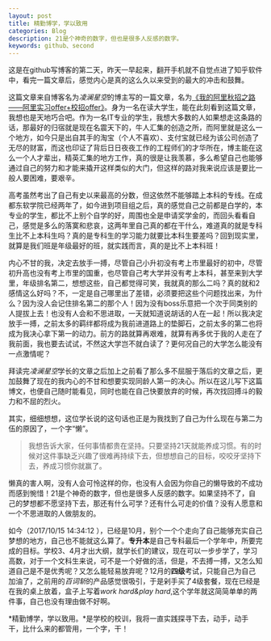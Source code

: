 ```yaml
---
layout: post
title: 精勤博学，学以致用
categories: Blog
description: 21是个神奇的数字，但也是很多人反感的数字。
keywords: github、second
---
```

    
这是在github写博客的第二天，昨天一早起来，翻开手机就不自觉点进了知乎软件中，看完一篇文章后，感觉内心是真的这么久以来受到的最大的冲击和鼓舞。

这篇文章来自博客名为*凌澜星空*的博主写的一篇文章，名为[《我的阿里秋招之路——阿里实习offer+校招offer》](http://blog.csdn.net/u010425776/article/details/77888625)。身为一名在读大学生，能在此刻看到这篇文章，我想也是天地巧合吧。作为一名IT专业的学生，我想大多数的人如果想走这条路的话，那最好的归宿就是现在名震天下的，牛人汇集的创造之所，而阿里就是这么一个地方，如今只是出自其手的淘宝（个人不喜欢）、支付宝就已经为该公司创造了无尽的财富，而这也印证了背后日日夜夜工作的工程师们的才华所在，博主能在这么一个人才辈出，精英汇集的地方工作，真的很是让我羡慕，多么希望自己也能够通过自己的努力和才能来撬开这样类似的大门，但这样的路对我来说应该是要比一般人要困难，要艰辛。

高考虽然考出了自己有史以来最高的分数，但这依然不能够踏上本科的专线。在成都东软学院已经两年了，如今进到项目组之后，真的感觉自己之前都是白学的，本专业的学生，都比不上别个自学的好，周围也全是申请奖学金的，而回头看看自己，感觉是多么的落寞和悲哀，这两年里自己真的都在干什么，难道真的就是专科生比不上本科生吗？真的是专科生的学习能力就要比本科生要差吗？回到现实里，就算是我们班是年级最好的班，就实践而言，真的是比不上本科班！

内心不甘的我，决定去放手一搏，尽管自己小升初没有考上市里最好的初中，尽管初升高也没有考上市里的国重，也尽管自己考大学并没有考上本科，甚至来到大学里，年级排名第二，想想这些，自己都觉得可笑，我就真的那么二吗？真的就和2感情这么好吗？不，一定是自己哪里出了差错，必须要把这些个问题找出来，为什么？因为没人会记住排名第二的那个人！因为没有boss乐意把一个次于同类别的人提拔上去！也没有人会和不思进取，一天就知道说胡话的人在一起！所以我决定放手一搏，之前太多的羁绊都将成为我前进道路上的垫脚石，之前太多的第二也将成为我决心拿下第一的动力。前方的路就算再艰难，就算有再多优于我的人走在了我前面，我也要去试试，不然这大学岂不就白读了？更何况自己的大学怎么能没有一点激情呢？

拜读完*凌澜星空*学长的文章之后加上之前看了那么多不屈服于落后的文章之后，更加鼓舞了现在的我内心的不甘和想要实现同龄人第一的决心。所以在这儿写下这篇博文，也便自己随时能看见，同时也能在自己快要放弃的时候，再次找回搏斗的毅力和不屈的烈火。

其实，细细想想，这位学长说的这句话也正是为我找到了自己为什么现在与第二为伍的原因了，一个字“懒”。
> 我想告诉大家，任何事情都贵在坚持。只要坚持21天就能养成习惯。有的时候对这件事缺乏兴趣了很难再持续下去，但想想自己的目标，咬咬牙坚持下去，养成习惯你就赢了。


懒真的害人啊，没有人会可怜这样的你，也没有人会因为你自己的懒导致的不成功而感到惋惜！21是个神奇的数字，但也是很多人反感的数字。如果坚持不了，自己的梦想都不愿坚持下去，那还有什么可学？还有什么可走的价值？没有人愿意和一个不思进取的人做朋友的。

如今（2017/10/15 14:34:12 ），已经是10月，别个一个个走向了自己能够充实自己梦想的地方，自己也不能就这么算了。**专升本**是自己专科最后一个学年中，所要完成的目标。学校3、4月才出大纲，就学长们的建议，现在可以一步步学了，学习高数，对于一个文科生来说，可不是一个好做的活，但是，不去搏一搏，又怎么知道自己是不是优秀呢？又怎么能轻易放弃呢？12月的**四级**考试，只能自己为自己加油了，之前用的*百词斩*的产品感觉很吸引，于是剁手买了4级套餐，现在已经是在我的桌上放着，盒子上写着*work hard&play hard*,这个学年就这简简单单的两件事，自己也没有理由做不好啊。

*精勤博学，学以致用。*是学校的校训，我将一直实践探寻下去，动手，动手干，比什么来的都管用，一个字，干！